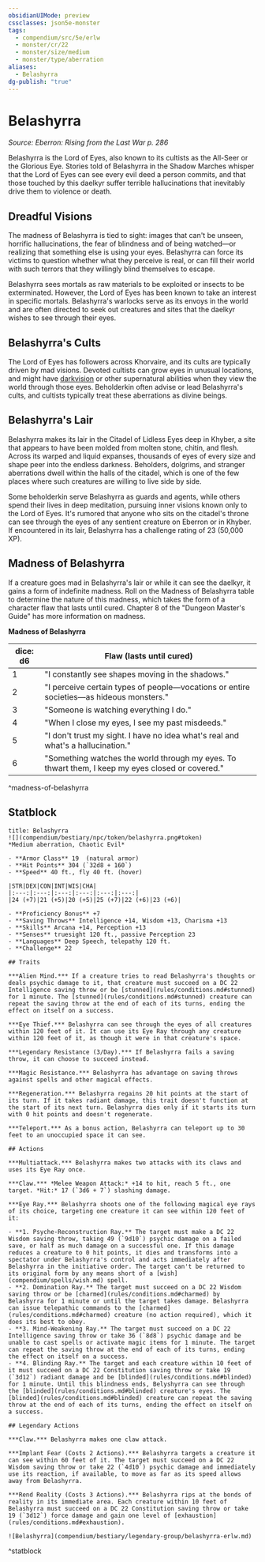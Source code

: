 ```yaml
---
obsidianUIMode: preview
cssclasses: json5e-monster
tags:
  - compendium/src/5e/erlw
  - monster/cr/22
  - monster/size/medium
  - monster/type/aberration
aliases:
  - Belashyrra
dg-publish: "true"
---
```

# Belashyrra
*Source: Eberron: Rising from the Last War p. 286*  

Belashyrra is the Lord of Eyes, also known to its cultists as the All-Seer or the Glorious Eye. Stories told of Belashyrra in the Shadow Marches whisper that the Lord of Eyes can see every evil deed a person commits, and that those touched by this daelkyr suffer terrible hallucinations that inevitably drive them to violence or death.

## Dreadful Visions

The madness of Belashyrra is tied to sight: images that can't be unseen, horrific hallucinations, the fear of blindness and of being watched—or realizing that something else is using your eyes. Belashyrra can force its victims to question whether what they perceive is real, or can fill their world with such terrors that they willingly blind themselves to escape.

Belashyrra sees mortals as raw materials to be exploited or insects to be exterminated. However, the Lord of Eyes has been known to take an interest in specific mortals. Belashyrra's warlocks serve as its envoys in the world and are often directed to seek out creatures and sites that the daelkyr wishes to see through their eyes.

## Belashyrra's Cults

The Lord of Eyes has followers across Khorvaire, and its cults are typically driven by mad visions. Devoted cultists can grow eyes in unusual locations, and might have [darkvision](rules/senses.md#darkvision) or other supernatural abilities when they view the world through those eyes. Beholderkin often advise or lead Belashyrra's cults, and cultists typically treat these aberrations as divine beings.

## Belashyrra's Lair

Belashyrra makes its lair in the Citadel of Lidless Eyes deep in Khyber, a site that appears to have been molded from molten stone, chitin, and flesh. Across its warped and liquid expanses, thousands of eyes of every size and shape peer into the endless darkness. Beholders, dolgrims, and stranger aberrations dwell within the halls of the citadel, which is one of the few places where such creatures are willing to live side by side.

Some beholderkin serve Belashyrra as guards and agents, while others spend their lives in deep meditation, pursuing inner visions known only to the Lord of Eyes. It's rumored that anyone who sits on the citadel's throne can see through the eyes of any sentient creature on Eberron or in Khyber. If encountered in its lair, Belashyrra has a challenge rating of 23 (50,000 XP).

## Madness of Belashyrra

If a creature goes mad in Belashyrra's lair or while it can see the daelkyr, it gains a form of indefinite madness. Roll on the Madness of Belashyrra table to determine the nature of this madness, which takes the form of a character flaw that lasts until cured. Chapter 8 of the "Dungeon Master's Guide" has more information on madness.

**Madness of Belashyrra**

| dice: d6 | Flaw (lasts until cured) |
|----------|--------------------------|
| 1 | "I constantly see shapes moving in the shadows." |
| 2 | "I perceive certain types of people—vocations or entire societies—as hideous monsters." |
| 3 | "Someone is watching everything I do." |
| 4 | "When I close my eyes, I see my past misdeeds." |
| 5 | "I don't trust my sight. I have no idea what's real and what's a hallucination." |
| 6 | "Something watches the world through my eyes. To thwart them, I keep my eyes closed or covered." |
^madness-of-belashyrra

## Statblock

```ad-statblock
title: Belashyrra
![](compendium/bestiary/npc/token/belashyrra.png#token)
*Medium aberration, Chaotic Evil*

- **Armor Class** 19  (natural armor)
- **Hit Points** 304 (`32d8 + 160`)
- **Speed** 40 ft., fly 40 ft. (hover)

|STR|DEX|CON|INT|WIS|CHA|
|:---:|:---:|:---:|:---:|:---:|:---:|
|24 (+7)|21 (+5)|20 (+5)|25 (+7)|22 (+6)|23 (+6)|

- **Proficiency Bonus** +7
- **Saving Throws** Intelligence +14, Wisdom +13, Charisma +13
- **Skills** Arcana +14, Perception +13
- **Senses** truesight 120 ft., passive Perception 23
- **Languages** Deep Speech, telepathy 120 ft.
- **Challenge** 22

## Traits

***Alien Mind.*** If a creature tries to read Belashyrra's thoughts or deals psychic damage to it, that creature must succeed on a DC 22 Intelligence saving throw or be [stunned](rules/conditions.md#stunned) for 1 minute. The [stunned](rules/conditions.md#stunned) creature can repeat the saving throw at the end of each of its turns, ending the effect on itself on a success.

***Eye Thief.*** Belashyrra can see through the eyes of all creatures within 120 feet of it. It can use its Eye Ray through any creature within 120 feet of it, as though it were in that creature's space.

***Legendary Resistance (3/Day).*** If Belashyrra fails a saving throw, it can choose to succeed instead.

***Magic Resistance.*** Belashyrra has advantage on saving throws against spells and other magical effects.

***Regeneration.*** Belashyrra regains 20 hit points at the start of its turn. If it takes radiant damage, this trait doesn't function at the start of its next turn. Belashyrra dies only if it starts its turn with 0 hit points and doesn't regenerate.

***Teleport.*** As a bonus action, Belashyrra can teleport up to 30 feet to an unoccupied space it can see.

## Actions

***Multiattack.*** Belashyrra makes two attacks with its claws and uses its Eye Ray once.

***Claw.*** *Melee Weapon Attack:* +14 to hit, reach 5 ft., one target. *Hit:* 17 (`3d6 + 7`) slashing damage.

***Eye Ray.*** Belashyrra shoots one of the following magical eye rays of its choice, targeting one creature it can see within 120 feet of it:

- **1. Psyche-Reconstruction Ray.** The target must make a DC 22 Wisdom saving throw, taking 49 (`9d10`) psychic damage on a failed save, or half as much damage on a successful one. If this damage reduces a creature to 0 hit points, it dies and transforms into a spectator under Belashyrra's control and acts immediately after Belashyrra in the initiative order. The target can't be returned to its original form by any means short of a [wish](compendium/spells/wish.md) spell.  
- **2. Domination Ray.** The target must succeed on a DC 22 Wisdom saving throw or be [charmed](rules/conditions.md#charmed) by Belashyrra for 1 minute or until the target takes damage. Belashyrra can issue telepathic commands to the [charmed](rules/conditions.md#charmed) creature (no action required), which it does its best to obey.  
- **3. Mind-Weakening Ray.** The target must succeed on a DC 22 Intelligence saving throw or take 36 (`8d8`) psychic damage and be unable to cast spells or activate magic items for 1 minute. The target can repeat the saving throw at the end of each of its turns, ending the effect on itself on a success.  
- **4. Blinding Ray.** The target and each creature within 10 feet of it must succeed on a DC 22 Constitution saving throw or take 19 (`3d12`) radiant damage and be [blinded](rules/conditions.md#blinded) for 1 minute. Until this blindness ends, Belyshyrra can see through the [blinded](rules/conditions.md#blinded) creature's eyes. The [blinded](rules/conditions.md#blinded) creature can repeat the saving throw at the end of each of its turns, ending the effect on itself on a success.  

## Legendary Actions

***Claw.*** Belashyrra makes one claw attack.

***Implant Fear (Costs 2 Actions).*** Belashyrra targets a creature it can see within 60 feet of it. The target must succeed on a DC 22 Wisdom saving throw or take 22 (`4d10`) psychic damage and immediately use its reaction, if available, to move as far as its speed allows away from Belashyrra.

***Rend Reality (Costs 3 Actions).*** Belashyrra rips at the bonds of reality in its immediate area. Each creature within 10 feet of Belashyrra must succeed on a DC 22 Constitution saving throw or take 19 (`3d12`) force damage and gain one level of [exhaustion](rules/conditions.md#exhaustion).

![Belashyrra](compendium/bestiary/legendary-group/belashyrra-erlw.md)
```
^statblock